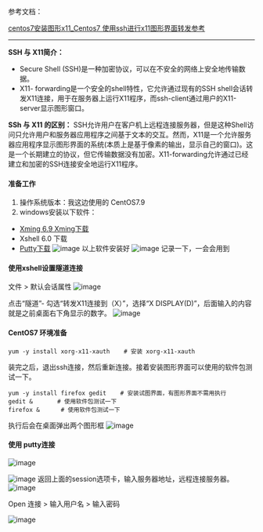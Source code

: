 参考文档：

[centos7安装图形x11_Centos7 使用ssh进行x11图形界面转发参考](https://blog.csdn.net/weixin_42131601/article/details/113707277?utm_term=centos%E5%AE%89%E8%A3%85x11&utm_medium=distribute.pc_aggpage_search_result.none-task-blog-2~all~sobaiduweb~default-0-113707277&spm=3001.4430 "centos7安装图形x11_Centos7 使用ssh进行x11图形界面转发参考")

---

**SSH 与 X11简介：**

- Secure Shell (SSH)是一种加密协议，可以在不安全的网络上安全地传输数据。
- X11- forwarding是一个安全的shell特性，它允许通过现有的SSH shell会话转发X11连接，用于在服务器上运行X11程序，而ssh-client通过用户的X11-server显示图形窗口。

**SSh 与 X11 的区别：**
SSH允许用户在客户机上远程连接服务器，但是这种Shell访问只允许用户和服务器应用程序之间基于文本的交互。然而，X11是一个允许服务器应用程序显示图形界面的系统(本质上是基于像素的输出，显示自己的窗口)。这是一个长期建立的协议，但它传输数据没有加密。X11-forwarding允许通过已经建立和加密的SSH连接安全地运行X11程序。

#### 准备工作

1. 操作系统版本：我这边使用的 CentOS7.9
2. windows安装以下软件：

- [Xming 6.9 Xming下载](https://sourceforge.net/projects/xming/)
- Xshell 6.0 下载
- [Putty下载](https://www.chiark.greenend.org.uk/~sgtatham/putty/latest.html)
  ![image](https://img2020.cnblogs.com/blog/2402369/202112/2402369-20211230131800620-2036003566.png)
  以上软件安装好
  ![image](https://img2020.cnblogs.com/blog/2402369/202112/2402369-20211230140741652-834941515.png)
  记录一下，一会会用到

#### 使用xshell设置隧道连接

文件 > 默认会话属性
![image](https://img2020.cnblogs.com/blog/2402369/202112/2402369-20211230141004966-859117087.png)

点击“隧道”- 勾选“转发X11连接到（X）”，选择“X DISPLAY(D)”，后面输入的内容就是之前桌面右下角显示的数字。
![image](https://img2020.cnblogs.com/blog/2402369/202112/2402369-20211230141227865-161861354.png)

#### CentOS7 环境准备

```
yum -y install xorg-x11-xauth    # 安装 xorg-x11-xauth
```

装完之后，退出ssh连接，然后重新连接。接着安装图形界面可以使用的软件包测试一下。

```
yum -y install firefox gedit    # 安装试图界面，有图形界面不需用执行
gedit &       # 使用软件包测试一下
firefox &      # 使用软件包测试一下
```

执行后会在桌面弹出两个图形框
![image](https://img2020.cnblogs.com/blog/2402369/202112/2402369-20211230141950088-1245834073.png)

#### 使用 putty连接

![image](https://img2020.cnblogs.com/blog/2402369/202112/2402369-20211230142119043-426433567.png)

![image](https://img2020.cnblogs.com/blog/2402369/202112/2402369-20211230142323192-525618146.png)
返回上面的session选项卡，输入服务器地址，远程连接服务器。
![image](https://img2020.cnblogs.com/blog/2402369/202112/2402369-20211230142458232-2092017181.png)

Open 连接 > 输入用户名 > 输入密码

![image](https://img2020.cnblogs.com/blog/2402369/202112/2402369-20211230142706309-28544498.png)

